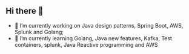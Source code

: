 ## Hi there 👋


- 🔭 I’m currently working on Java design patterns, Spring Boot, AWS, Splunk and Golang;
- 🌱 I’m currently learning Golang, Java new features, Kafka, Test containers, splunk, Java Reactive programming and AWS

